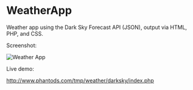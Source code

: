 # WeatherApp
Weather app using the Dark Sky Forecast API (JSON), output via HTML, PHP, and CSS.

Screenshot:

![Weather App](http://i.imgur.com/fljtTdM.png)

Live demo:

http://www.phantods.com/tmp/weather/darksky/index.php

